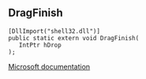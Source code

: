 ## DragFinish

```
[DllImport("shell32.dll")]
public static extern void DragFinish(
   IntPtr hDrop
);
```

[Microsoft documentation](https://docs.microsoft.com/en-us/windows/win32/api/shellapi/nf-shellapi-dragfinish)
